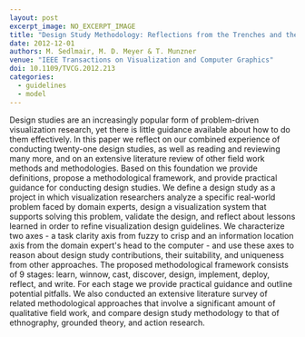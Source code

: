 ```yaml
---
layout: post
excerpt_image: NO_EXCERPT_IMAGE
title: "Design Study Methodology: Reflections from the Trenches and the Stacks"
date: 2012-12-01
authors: M. Sedlmair, M. D. Meyer & T. Munzner
venue: "IEEE Transactions on Visualization and Computer Graphics"
doi: 10.1109/TVCG.2012.213
categories:
  - guidelines
  - model
---
```

Design studies are an increasingly popular form of problem-driven visualization research, yet there is little guidance available about how to do them effectively. In this paper we reflect on our combined experience of conducting twenty-one design studies, as well as reading and reviewing many more, and on an extensive literature review of other field work methods and methodologies. Based on this foundation we provide definitions, propose a methodological framework, and provide practical guidance for conducting design studies. We define a design study as a project in which visualization researchers analyze a specific real-world problem faced by domain experts, design a visualization system that supports solving this problem, validate the design, and reflect about lessons learned in order to refine visualization design guidelines. We characterize two axes - a task clarity axis from fuzzy to crisp and an information location axis from the domain expert's head to the computer - and use these axes to reason about design study contributions, their suitability, and uniqueness from other approaches. The proposed methodological framework consists of 9 stages: learn, winnow, cast, discover, design, implement, deploy, reflect, and write. For each stage we provide practical guidance and outline potential pitfalls. We also conducted an extensive literature survey of related methodological approaches that involve a significant amount of qualitative field work, and compare design study methodology to that of ethnography, grounded theory, and action research.
